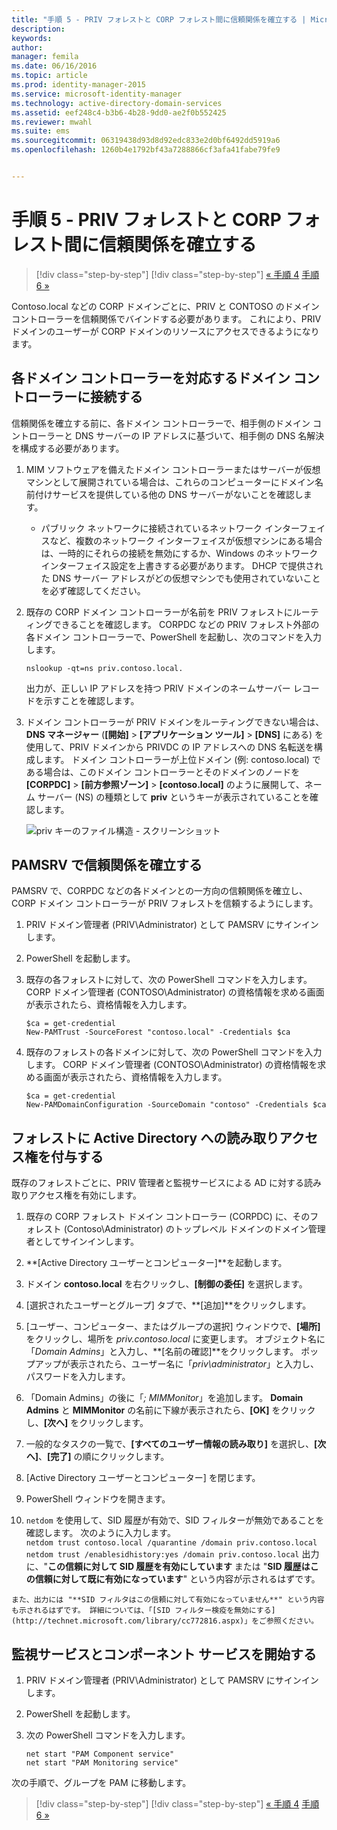 ```yaml
---
title: "手順 5 - PRIV フォレストと CORP フォレスト間に信頼関係を確立する | Microsoft Identity Manager"
description: 
keywords: 
author: 
manager: femila
ms.date: 06/16/2016
ms.topic: article
ms.prod: identity-manager-2015
ms.service: microsoft-identity-manager
ms.technology: active-directory-domain-services
ms.assetid: eef248c4-b3b6-4b28-9dd0-ae2f0b552425
ms.reviewer: mwahl
ms.suite: ems
ms.sourcegitcommit: 06319438d93d8d92edc833e2d0bf6492dd5919a6
ms.openlocfilehash: 1260b4e1792bf43a7288866cf3afa41fabe79fe9


---
```


# 手順 5 - PRIV フォレストと CORP フォレスト間に信頼関係を確立する

>[!div class="step-by-step"]
[!div class="step-by-step"] [« 手順 4](step-4-install-mim-components-on-pam-server.md)
[手順 6 »](step-6-transition-group-to-pam.md)


Contoso.local などの CORP ドメインごとに、PRIV と CONTOSO のドメイン コントローラーを信頼関係でバインドする必要があります。 これにより、PRIV ドメインのユーザーが CORP ドメインのリソースにアクセスできるようになります。

## 各ドメイン コントローラーを対応するドメイン コントローラーに接続する

信頼関係を確立する前に、各ドメイン コントローラーで、相手側のドメイン コントローラーと DNS サーバーの IP アドレスに基づいて、相手側の DNS 名解決を構成する必要があります。

1.  MIM ソフトウェアを備えたドメイン コントローラーまたはサーバーが仮想マシンとして展開されている場合は、これらのコンピューターにドメイン名前付けサービスを提供している他の DNS サーバーがないことを確認します。
    - パブリック ネットワークに接続されているネットワーク インターフェイスなど、複数のネットワーク インターフェイスが仮想マシンにある場合は、一時的にそれらの接続を無効にするか、Windows のネットワーク インターフェイス設定を上書きする必要があります。 DHCP で提供された DNS サーバー アドレスがどの仮想マシンでも使用されていないことを必ず確認してください。

2.  既存の CORP ドメイン コントローラーが名前を PRIV フォレストにルーティングできることを確認します。 CORPDC などの PRIV フォレスト外部の各ドメイン コントローラーで、PowerShell を起動し、次のコマンドを入力します。

    ```
    nslookup -qt=ns priv.contoso.local.
    ```
    出力が、正しい IP アドレスを持つ PRIV ドメインのネームサーバー レコードを示すことを確認します。

3.  ドメイン コントローラーが PRIV ドメインをルーティングできない場合は、**DNS マネージャー** (**[開始]** > **[アプリケーション ツール]** > **[DNS]** にある) を使用して、PRIV ドメインから PRIVDC の IP アドレスへの DNS 名転送を構成します。 ドメイン コントローラーが上位ドメイン (例: contoso.local) である場合は、このドメイン コントローラーとそのドメインのノードを **[CORPDC]** > **[前方参照ゾーン]** > **[contoso.local]** のように展開して、ネーム サーバー (NS) の種類として **priv** というキーが表示されていることを確認します。

    ![priv キーのファイル構造 - スクリーンショット](./media/PAM_GS_DNS_Manager.png)

## PAMSRV で信頼関係を確立する

PAMSRV で、CORPDC などの各ドメインとの一方向の信頼関係を確立し、CORP ドメイン コントローラーが PRIV フォレストを信頼するようにします。

1. PRIV ドメイン管理者 (PRIV\Administrator) として PAMSRV にサインインします。

2.  PowerShell を起動します。

3.  既存の各フォレストに対して、次の PowerShell コマンドを入力します。 CORP ドメイン管理者 (CONTOSO\Administrator) の資格情報を求める画面が表示されたら、資格情報を入力します。

    ```
    $ca = get-credential
    New-PAMTrust -SourceForest "contoso.local" -Credentials $ca
    ```

4.  既存のフォレストの各ドメインに対して、次の PowerShell コマンドを入力します。 CORP ドメイン管理者 (CONTOSO\Administrator) の資格情報を求める画面が表示されたら、資格情報を入力します。

    ```
    $ca = get-credential
    New-PAMDomainConfiguration -SourceDomain "contoso" -Credentials $ca
    ```

## フォレストに Active Directory への読み取りアクセス権を付与する

既存のフォレストごとに、PRIV 管理者と監視サービスによる AD に対する読み取りアクセス権を有効にします。

1.  既存の CORP フォレスト ドメイン コントローラー (CORPDC) に、そのフォレスト (Contoso\Administrator) のトップレベル ドメインのドメイン管理者としてサインインします。  
2.  **[Active Directory ユーザーとコンピューター]**を起動します。  
3.  ドメイン **contoso.local** を右クリックし、**[制御の委任]** を選択します。  
4.  [選択されたユーザーとグループ] タブで、**[追加]**をクリックします。  
5.  [ユーザー、コンピューター、またはグループの選択] ウィンドウで、**[場所]** をクリックし、場所を *priv.contoso.local* に変更します。  オブジェクト名に「*Domain Admins*」と入力し、**[名前の確認]**をクリックします。 ポップアップが表示されたら、ユーザー名に「*priv\administrator*」と入力し、パスワードを入力します。  
6.  「Domain Admins」の後に「*; MIMMonitor*」を追加します。 **Domain Admins** と **MIMMonitor** の名前に下線が表示されたら、**[OK]** をクリックし、**[次へ]** をクリックします。  
7.  一般的なタスクの一覧で、**[すべてのユーザー情報の読み取り]** を選択し、**[次へ]**、**[完了]** の順にクリックします。  
8.  [Active Directory ユーザーとコンピューター] を閉じます。

9.  PowerShell ウィンドウを開きます。  
10.  `netdom` を使用して、SID 履歴が有効で、SID フィルターが無効であることを確認します。 次のように入力します。  
    ```
    netdom trust contoso.local /quarantine /domain priv.contoso.local
    netdom trust /enablesidhistory:yes /domain priv.contoso.local
    ```
    出力に、"**この信頼に対して SID 履歴を有効にしています** または "**SID 履歴はこの信頼に対して既に有効になっています**" という内容が示されるはずです。

    また、出力には "**SID フィルタはこの信頼に対して有効になっていません**" という内容も示されるはずです。 詳細については、「[SID フィルター検疫を無効にする](http://technet.microsoft.com/library/cc772816.aspx)」をご参照ください。

## 監視サービスとコンポーネント サービスを開始する

1.  PRIV ドメイン管理者 (PRIV\Administrator) として PAMSRV にサインインします。

2.  PowerShell を起動します。

3.  次の PowerShell コマンドを入力します。

    ```
    net start "PAM Component service"
    net start "PAM Monitoring service"
    ```

次の手順で、グループを PAM に移動します。

>[!div class="step-by-step"]
[!div class="step-by-step"] [« 手順 4](step-4-install-mim-components-on-pam-server.md)
[手順 6 »](step-6-transition-group-to-pam.md)



<!--HONumber=Jul16_HO2-->


